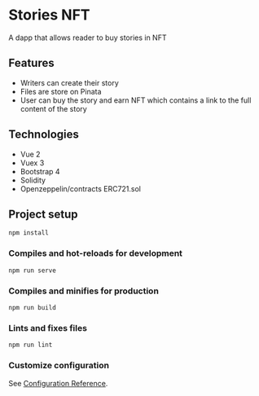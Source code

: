 # Stories NFT
A dapp that allows reader to buy stories in NFT

## Features
- Writers can create their story
- Files are store on Pinata
- User can buy the story and earn NFT which contains a link to the full content of the story

## Technologies
- Vue 2
- Vuex 3
- Bootstrap 4
- Solidity
- Openzeppelin/contracts ERC721.sol

## Project setup
```
npm install
```

### Compiles and hot-reloads for development
```
npm run serve
```

### Compiles and minifies for production
```
npm run build
```

### Lints and fixes files
```
npm run lint
```

### Customize configuration
See [Configuration Reference](https://cli.vuejs.org/config/).
